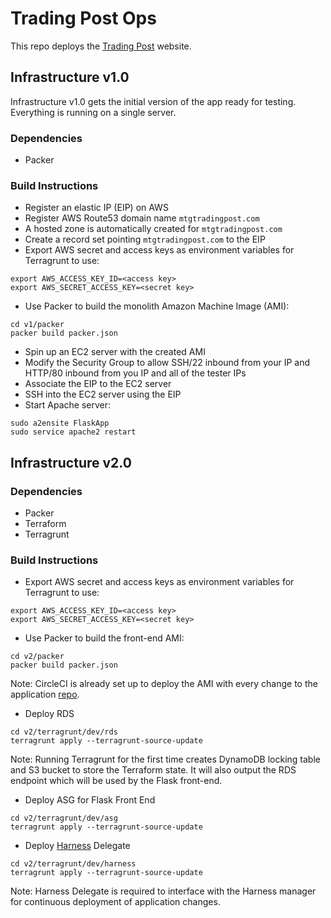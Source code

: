 # Trading Post Ops

This repo deploys the [Trading Post](https://github.com/cheuklau/trading-post) website.

## Infrastructure v1.0

Infrastructure v1.0 gets the initial version of the app ready for testing. Everything is running on a single server.

### Dependencies

- Packer

### Build Instructions

- Register an elastic IP (EIP) on AWS
- Register AWS Route53 domain name `mtgtradingpost.com`
- A hosted zone is automatically created for `mtgtradingpost.com`
- Create a record set pointing `mtgtradingpost.com` to the EIP
- Export AWS secret and access keys as environment variables for Terragrunt to use:
```
export AWS_ACCESS_KEY_ID=<access key>
export AWS_SECRET_ACCESS_KEY=<secret key>
```
- Use Packer to build the monolith Amazon Machine Image (AMI):
```
cd v1/packer
packer build packer.json
```
- Spin up an EC2 server with the created AMI
- Modify the Security Group to allow SSH/22 inbound from your IP and HTTP/80 inbound from you IP and all of the tester IPs
- Associate the EIP to the EC2 server
- SSH into the EC2 server using the EIP
- Start Apache server:
```
sudo a2ensite FlaskApp
sudo service apache2 restart
```

## Infrastructure v2.0

### Dependencies

- Packer
- Terraform
- Terragrunt

### Build Instructions

- Export AWS secret and access keys as environment variables for Terragrunt to use:
```
export AWS_ACCESS_KEY_ID=<access key>
export AWS_SECRET_ACCESS_KEY=<secret key>
```
- Use Packer to build the front-end AMI:
```
cd v2/packer
packer build packer.json
```
Note: CircleCI is already set up to deploy the AMI with every change to the application [repo](https://github.com/cheuklau/trading-post).
- Deploy RDS
```
cd v2/terragrunt/dev/rds
terragrunt apply --terragrunt-source-update
```
Note: Running Terragrunt for the first time creates DynamoDB locking table and S3 bucket to store the Terraform state. It will also output the RDS endpoint which will be used by the Flask front-end.
- Deploy ASG for Flask Front End
```
cd v2/terragrunt/dev/asg
terragrunt apply --terragrunt-source-update
```
- Deploy [Harness](https://harness.io) Delegate
```
cd v2/terragrunt/dev/harness
terragrunt apply --terragrunt-source-update
```
Note: Harness Delegate is required to interface with the Harness manager for continuous deployment of application changes.